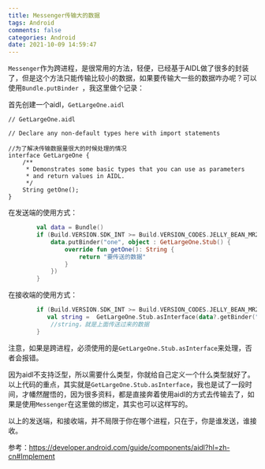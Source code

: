 ```yaml
---
title: Messenger传输大的数据
tags: Android
comments: false
categories: Android
date: 2021-10-09 14:59:47
---
```

``Messenger``作为跨进程，是很常用的方法，轻便，已经基于AIDL做了很多的封装了，但是这个方法只能传输比较小的数据，如果要传输大一些的数据咋办呢？可以使用``Bundle.putBinder ``，我这里做个记录：
<!--more-->
首先创建一个aidl，``GetLargeOne.aidl``
```aidl
// GetLargeOne.aidl

// Declare any non-default types here with import statements

//为了解决传输数据量很大的时候处理的情况
interface GetLargeOne {
    /**
     * Demonstrates some basic types that you can use as parameters
     * and return values in AIDL.
     */
    String getOne();
}
```
在发送端的使用方式：
```kotlin
        val data = Bundle()
        if (Build.VERSION.SDK_INT >= Build.VERSION_CODES.JELLY_BEAN_MR2) {
            data.putBinder("one", object : GetLargeOne.Stub() {
                override fun getOne(): String {
                    return "要传送的数据"
                }
            })
        }
```
在接收端的使用方式：
```kotlin
        if (Build.VERSION.SDK_INT >= Build.VERSION_CODES.JELLY_BEAN_MR2) {
           val string =  GetLargeOne.Stub.asInterface(data?.getBinder("one")).one
            //string，就是上面传送过来的数据
        }
```
注意，如果是跨进程，必须使用的是``GetLargeOne.Stub.asInterface``来处理，否者会报错。

因为aidl不支持泛型，所以需要什么类型，你就给自己定义一个什么类型就好了。以上代码的重点，其实就是``GetLargeOne.Stub.asInterface``，我也是试了一段时间，才幡然醒悟的，因为很多资料，都是直接奔着使用aidl的方式去传输去了，如果是使用``Messenger``在这里做的绑定，其实也可以这样写的。

以上的发送端，和接收端，并不局限于你在哪个进程，只在于，你是谁发送，谁接收。
 
参考：https://developer.android.com/guide/components/aidl?hl=zh-cn#Implement

